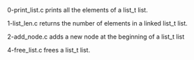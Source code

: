 0-print_list.c prints all the elements of a list_t list.

1-list_len.c returns the number of elements in a linked list_t list.

2-add_node.c  adds a new node at the beginning of a list_t list



4-free_list.c frees a list_t list.

